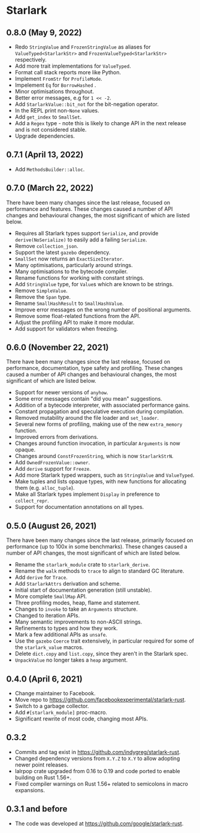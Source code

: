 # Starlark

## 0.8.0 (May 9, 2022)

* Redo `StringValue` and `FrozenStringValue` as aliases for `ValueTyped<StarlarkStr>` and `FrozenValueTyped<StarlarkStr>` respectively.
* Add more trait implementations for `ValueTyped`.
* Format call stack reports more like Python.
* Implement `FromStr` for `ProfileMode`.
* Impelement `Eq` for `BorrowHashed` .
* Minor optimisations throughout.
* Better error messages, e.g for `1 << -2`.
* Add `StarlarkValue::bit_not` for the bit-negation operator.
* In the REPL print non-`None` values.
* Add `get_index` to `SmallSet`.
* Add a `Regex` type - note this is likely to change API in the next release and is not considered stable.
* Upgrade dependencies.

## 0.7.1 (April 13, 2022)

* Add `MethodsBuilder::alloc`.

## 0.7.0 (March 22, 2022)

There have been many changes since the last release, focused on performance and features. These changes caused a number of API changes and behavioural changes, the most significant of which are listed below.

* Requires all Starlark types support `Serialize`, and provide `derive(NoSerialize)` to easily add a failing `Serialize`.
* Remove `collection_json`.
* Support the latest `gazebo` dependency.
* `SmallSet` now returns an `ExactSizeIterator`.
* Many optimisations, particularly around strings.
* Many optimisations to the bytecode compiler.
* Rename functions for working with constant strings.
* Add `StringValue` type, for `Value`s which are known to be strings.
* Remove `SimpleValue`.
* Remove the `Span` type.
* Rename `SmallHashResult` to `SmallHashValue`.
* Improve error messages on the wrong number of positional arguments.
* Remove some float-related functions from the API.
* Adjust the profiling API to make it more modular.
* Add support for validators when freezing.

## 0.6.0 (November 22, 2021)

There have been many changes since the last release, focused on performance, documentation, type safety and profiling. These changes caused a number of API changes and behavioural changes, the most significant of which are listed below.

* Support for newer versions of `anyhow`.
* Some error messages contain "did you mean" suggestions.
* Addition of a bytecode interpreter, with associated performance gains.
* Constant propagation and speculative execution during compilation.
* Removed mutability around the file loader and `set_loader`.
* Several new forms of profiling, making use of the new `extra_memory` function.
* Improved errors from derivations.
* Changes around function invocation, in particular `Arguments` is now opaque.
* Changes around `ConstFrozenString`, which is now `StarlarkStrN`.
* Add `OwnedFrozenValue::owner`.
* Add `derive` support for `Freeze`.
* Add more Starlark typed wrappers, such as `StringValue` and `ValueTyped`.
* Make tuples and lists opaque types, with new functions for allocating them (e.g. `alloc_tuple`).
* Make all Starlark types implement `Display` in preference to `collect_repr`.
* Support for documentation annotations on all types.

## 0.5.0 (August 26, 2021)

There have been many changes since the last release, primarily focused on performance (up to 100x in some benchmarks). These changes caused a number of API changes, the most significant of which are listed below.

* Rename the `starlark_module` crate to `starlark_derive`.
* Rename the `walk` methods to `trace` to align to standard GC literature.
* Add `derive` for `Trace`.
* Add `StarlarkAttrs` derivation and scheme.
* Initial start of documentation generation (still unstable).
* More complete `SmallMap` API.
* Three profiling modes, heap, flame and statement.
* Changes to `invoke` to take an `Arguments` structure.
* Changed to iteration APIs.
* Many semantic improvements to non-ASCII strings.
* Refinements to types and how they work.
* Mark a few additional APIs as `unsafe`.
* Use the `gazebo` `Coerce` trait extensively, in particular required for some of the `starlark_value` macros.
* Delete `dict.copy` and `list.copy`, since they aren't in the Starlark spec.
* `UnpackValue` no longer takes a `heap` argument.

## 0.4.0 (April 6, 2021)

* Change maintainer to Facebook.
* Move repo to https://github.com/facebookexperimental/starlark-rust.
* Switch to a garbage collector.
* Add `#[starlark_module]` proc-macro.
* Significant rewrite of most code, changing most APIs.

## 0.3.2

* Commits and tag exist in https://github.com/indygreg/starlark-rust.
* Changed dependency versions from `X.Y.Z` to `X.Y` to allow adopting newer point releases.
* lalrpop crate upgraded from 0.16 to 0.19 and code ported to enable building on Rust 1.56+.
* Fixed compiler warnings on Rust 1.56+ related to semicolons in macro expansions.

## 0.3.1 and before

* The code was developed at https://github.com/google/starlark-rust.
